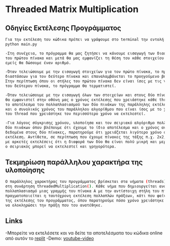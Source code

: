 # Threaded Matrix Multiplication

## Οδηγίες Εκτέλεσης Προγράμματος
```sh
Για την εκτέλεση του κώδικα πρέπει να γράψουμε στο terminal την εντολή:
python main.py

-Στη συνέχεια, το πρόγραμμα θα μας ζητήσει να κάνουμε εισαγωγή των διαστάσεων
του πρώτου πίνακα και μετά θα μας εμφανίζει τη θέση του κάθε στοιχείου για το οποίο
εμείς θα δώσουμε έναν αριθμό.

-Όταν τελειώσουμε με την εισαγωγή στοιχείων για τον πρώτο πίνακα, το πρόγραμμα ζητά εισαγωγή
διαστάσεων για τον δεύτερο πίνακα και επαναλαμβάνεται το προηγούμενο βήμα.
Στην περίπτωση όπου οι στήλες του πρώτου πίνακα δεν είναι ίσες με τις γραμμές
του δεύτερου πίνακα, το πρόγραμμα θα τερματιστεί.

-Όταν τελειώσουμε με την εισαγωγή όλων των στοιχείων και στους δύο πίνακες,
θα εμφανιστεί στην οθόνη μας ο χρόνος εκτέλεσης που χρειάστηκε κάθε thread,
το αποτέλεσμα του πολλαπλασιασμού των δύο πινάκων της παράλληλης εκτέλεσης,
και ο συνολικός χρόνος του παράλληλου αλγορίθμου που είναι ίσος με το χρόνο
του thread που χρειάστηκε τον περισσότερο χρόνο να εκτελεστεί.

-Για λόγους σύγκρισης χρόνου, υλοποίησα και τον σειριακό αλγόριθμο πολλαπλασιασμού
δύο πινάκων όπου βλέπουμε ότι έχουμε το ίδιο αποτέλεσμα και ο χρόνος αν έχουμε αρκετά
δεδομένα στους δύο πίνακες, παρατηρούμε ότι χρειάζεται λιγότερο χρόνο στην παράλληλη
εκτέλεση. Αντίθετα, σε περίπτωση που έχουμε πίνακες της τάξης π.χ. 2x2, παρατήρησα
με αρκετές εκτελέσεις ότι η διαφορά των δύο θα είναι πολύ μικρή και μερικές φορές
ο σειριακός μπορεί να εκτελεστεί και γρηγορότερα.
```
## Τεκμηρίωση παράλληλου χαρακτήρα της υλοποίησης
```sh
Ο παράλληλος χαρακτήρας του προγράμματος βρίσκεται στα νήματα (threads) και συγκεκριμένα
στη συνάρτηση threadedMultiplication(). Κάθε νήμα που δημιουργείται αναλαμβάνει τον
πολλαπλασιασμό μιας γραμμής του πίνακα A με την αντίστοιχη στήλη του πίνακα B. Έτσι
πραγματοποιείται η ταυτόχρονη εκτέλεση πολλαπλών πράξεων, κάτι που φαίνεται στο τέλος
της εκτέλεσης του προγράμματος, όπου παρατηρούμε πόσο χρόνο χρειάστηκε κάθε νήμα για
να ολοκληρώσει την πράξη που του ανατέθηκε.
```
## Links
-Μπορείτε να εκτελέσετε και να δείτε τα αποτελέσματα του κώδικα online από αυτόν το [replit](https://replit.com/@antonis01/threaded-matrix-multiplication)
-Demo: [youtube-video](https://youtu.be/MVly5NCWlHY?si=SiqTb5bpeKBlfoEK)

